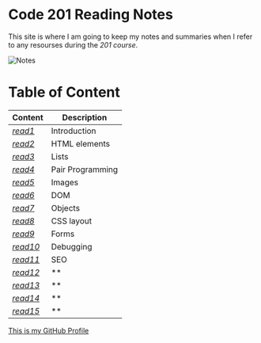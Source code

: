 # Code 201 Reading Notes

This site is where I am going to keep my notes and summaries when I refer to any resourses during the *201 course*.

![Notes](https://store-images.s-microsoft.com/image/apps.3179.13899725065627034.cde70839-621b-4895-8adf-f523b0117ad5.abc02c28-8d42-4aa4-b4d7-1c63ffe3992e?mode=scale&q=90&h=300&w=300)

# Table of Content

 | Content      | Description
------------      | ------------
*[read1](https://sondos-braim.github.io/reading-notes201/class-01)* | Introduction
*[read2](https://sondos-braim.github.io/reading-notes201/read02)* | HTML elements
*[read3](https://sondos-braim.github.io/reading-notes201/read03)* | Lists
*[read4](https://sondos-braim.github.io/reading-notes201/read04)* | Pair Programming
*[read5](https://sondos-braim.github.io/reading-notes201/read05)* | Images
*[read6](https://sondos-braim.github.io/reading-notes201/read06)* | DOM
*[read7](https://sondos-braim.github.io/reading-notes201/read07)* | Objects
*[read8](https://sondos-braim.github.io/reading-notes201/read08)* | CSS layout
*[read9](https://sondos-braim.github.io/reading-notes201/read09)* | Forms
*[read10](https://sondos-braim.github.io/reading-notes201/read10)* | Debugging
*[read11](https://sondos-braim.github.io/reading-notes201/read11)* | SEO
*[read12]()* | **
*[read13]()* | **
*[read14]()* | **
*[read15]()* | **


[This is my GitHub Profile](https://github.com/Sondos-Braim) 

